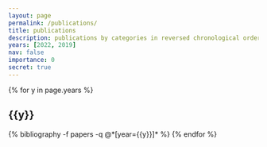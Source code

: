 ```yaml
---
layout: page
permalink: /publications/
title: publications
description: publications by categories in reversed chronological order. generated by jekyll-scholar.
years: [2022, 2019]
nav: false
importance: 0
secret: true
---
```


<div class="publications">

{% for y in page.years %}
  <h2 class="year">{{y}}</h2>
  {% bibliography -f papers -q @*[year={{y}}]* %}
{% endfor %}

</div>
